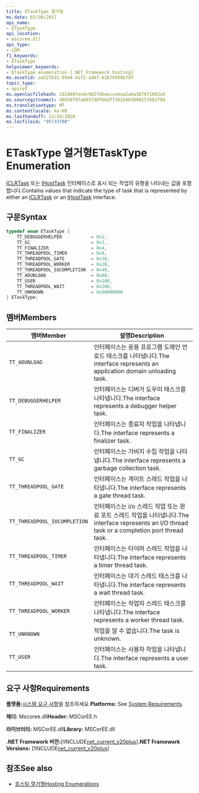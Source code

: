 ```yaml
---
title: ETaskType 열거형
ms.date: 03/30/2017
api_name:
- ETaskType
api_location:
- mscoree.dll
api_type:
- COM
f1_keywords:
- ETaskType
helpviewer_keywords:
- ETaskType enumeration [.NET Framework hosting]
ms.assetid: aa527b31-89d4-41f2-ad6f-63b76950b7df
topic_type:
- apiref
ms.openlocfilehash: 332488fee4c982fdbaecceeaa2a6a3876f1602a5
ms.sourcegitcommit: d8020797a6657d0fbbdff362b80300815f682f94
ms.translationtype: MT
ms.contentlocale: ko-KR
ms.lasthandoff: 11/24/2020
ms.locfileid: "95733700"
---
```

# <a name="etasktype-enumeration"></a><span data-ttu-id="d262b-102">ETaskType 열거형</span><span class="sxs-lookup"><span data-stu-id="d262b-102">ETaskType Enumeration</span></span>

<span data-ttu-id="d262b-103">[ICLRTask](iclrtask-interface.md) 또는 [IHostTask](ihosttask-interface.md) 인터페이스로 표시 되는 작업의 유형을 나타내는 값을 포함 합니다.</span><span class="sxs-lookup"><span data-stu-id="d262b-103">Contains values that indicate the type of task that is represented by either an [ICLRTask](iclrtask-interface.md) or an [IHostTask](ihosttask-interface.md) interface.</span></span>  
  
## <a name="syntax"></a><span data-ttu-id="d262b-104">구문</span><span class="sxs-lookup"><span data-stu-id="d262b-104">Syntax</span></span>  
  
```cpp  
typedef enum ETaskType {  
    TT_DEBUGGERHELPER           = 0x1,  
    TT_GC                       = 0x2,  
    TT_FINALIZER                = 0x4,  
    TT_THREADPOOL_TIMER         = 0x8,  
    TT_THREADPOOL_GATE          = 0x10,  
    TT_THREADPOOL_WORKER        = 0x20,  
    TT_THREADPOOL_IOCOMPLETION  = 0x40,  
    TT_ADUNLOAD                 = 0x80,  
    TT_USER                     = 0x100,  
    TT_THREADPOOL_WAIT          = 0x200,  
    TT_UNKNOWN                  = 0x80000000  
} ETaskType;  
```  
  
## <a name="members"></a><span data-ttu-id="d262b-105">멤버</span><span class="sxs-lookup"><span data-stu-id="d262b-105">Members</span></span>  
  
|<span data-ttu-id="d262b-106">멤버</span><span class="sxs-lookup"><span data-stu-id="d262b-106">Member</span></span>|<span data-ttu-id="d262b-107">설명</span><span class="sxs-lookup"><span data-stu-id="d262b-107">Description</span></span>|  
|------------|-----------------|  
|`TT_ADUNLOAD`|<span data-ttu-id="d262b-108">인터페이스는 응용 프로그램 도메인 언로드 태스크를 나타냅니다.</span><span class="sxs-lookup"><span data-stu-id="d262b-108">The interface represents an application domain unloading task.</span></span>|  
|`TT_DEBUGGERHELPER`|<span data-ttu-id="d262b-109">인터페이스는 디버거 도우미 태스크를 나타냅니다.</span><span class="sxs-lookup"><span data-stu-id="d262b-109">The interface represents a debugger helper task.</span></span>|  
|`TT_FINALIZER`|<span data-ttu-id="d262b-110">인터페이스는 종료자 작업을 나타냅니다.</span><span class="sxs-lookup"><span data-stu-id="d262b-110">The interface represents a finalizer task.</span></span>|  
|`TT_GC`|<span data-ttu-id="d262b-111">인터페이스는 가비지 수집 작업을 나타냅니다.</span><span class="sxs-lookup"><span data-stu-id="d262b-111">The interface represents a garbage collection task.</span></span>|  
|`TT_THREADPOOL_GATE`|<span data-ttu-id="d262b-112">인터페이스는 게이트 스레드 작업을 나타냅니다.</span><span class="sxs-lookup"><span data-stu-id="d262b-112">The interface represents a gate thread task.</span></span>|  
|`TT_THREADPOOL_IOCOMPLETION`|<span data-ttu-id="d262b-113">인터페이스는 i/o 스레드 작업 또는 완료 포트 스레드 작업을 나타냅니다.</span><span class="sxs-lookup"><span data-stu-id="d262b-113">The interface represents an I/O thread task or a completion port thread task.</span></span>|  
|`TT_THREADPOOL_TIMER`|<span data-ttu-id="d262b-114">인터페이스는 타이머 스레드 작업을 나타냅니다.</span><span class="sxs-lookup"><span data-stu-id="d262b-114">The interface represents a timer thread task.</span></span>|  
|`TT_THREADPOOL_WAIT`|<span data-ttu-id="d262b-115">인터페이스는 대기 스레드 태스크를 나타냅니다.</span><span class="sxs-lookup"><span data-stu-id="d262b-115">The interface represents a wait thread task.</span></span>|  
|`TT_THREADPOOL_WORKER`|<span data-ttu-id="d262b-116">인터페이스는 작업자 스레드 태스크를 나타냅니다.</span><span class="sxs-lookup"><span data-stu-id="d262b-116">The interface represents a worker thread task.</span></span>|  
|`TT_UNKNOWN`|<span data-ttu-id="d262b-117">작업을 알 수 없습니다.</span><span class="sxs-lookup"><span data-stu-id="d262b-117">The task is unknown.</span></span>|  
|`TT_USER`|<span data-ttu-id="d262b-118">인터페이스는 사용자 작업을 나타냅니다.</span><span class="sxs-lookup"><span data-stu-id="d262b-118">The interface represents a user task.</span></span>|  
  
## <a name="requirements"></a><span data-ttu-id="d262b-119">요구 사항</span><span class="sxs-lookup"><span data-stu-id="d262b-119">Requirements</span></span>  

 <span data-ttu-id="d262b-120">**플랫폼:**[시스템 요구 사항](../../get-started/system-requirements.md)을 참조하세요.</span><span class="sxs-lookup"><span data-stu-id="d262b-120">**Platforms:** See [System Requirements](../../get-started/system-requirements.md).</span></span>  
  
 <span data-ttu-id="d262b-121">**헤더:** Mscoree.dll</span><span class="sxs-lookup"><span data-stu-id="d262b-121">**Header:** MSCorEE.h</span></span>  
  
 <span data-ttu-id="d262b-122">**라이브러리:** MSCorEE.dll</span><span class="sxs-lookup"><span data-stu-id="d262b-122">**Library:** MSCorEE.dll</span></span>  
  
 <span data-ttu-id="d262b-123">**.NET Framework 버전:**[!INCLUDE[net_current_v20plus](../../../../includes/net-current-v20plus-md.md)]</span><span class="sxs-lookup"><span data-stu-id="d262b-123">**.NET Framework Versions:** [!INCLUDE[net_current_v20plus](../../../../includes/net-current-v20plus-md.md)]</span></span>  
  
## <a name="see-also"></a><span data-ttu-id="d262b-124">참조</span><span class="sxs-lookup"><span data-stu-id="d262b-124">See also</span></span>

- [<span data-ttu-id="d262b-125">호스팅 열거형</span><span class="sxs-lookup"><span data-stu-id="d262b-125">Hosting Enumerations</span></span>](hosting-enumerations.md)
